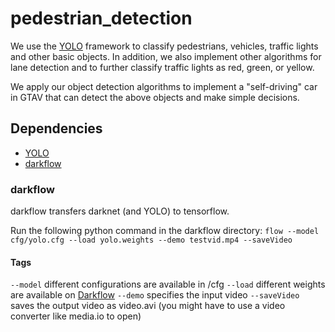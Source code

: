 # pedestrian_detection

We use the [YOLO](https://pjreddie.com/darknet/yolo/) framework to classify pedestrians, vehicles, traffic lights and other basic objects. In addition, we also implement other algorithms for lane detection and to further classify traffic lights as red, green, or yellow.

We apply our object detection algorithms to implement a "self-driving" car in GTAV that can detect the above objects and make simple decisions.

## Dependencies
* [YOLO](https://pjreddie.com/darknet/yolo/)
* [darkflow](https://github.com/thtrieu/darkflow)

### darkflow
darkflow transfers darknet (and YOLO) to tensorflow.

Run the following python command in the darkflow directory:
`flow --model cfg/yolo.cfg --load yolo.weights --demo testvid.mp4 --saveVideo`

#### Tags
`--model` different configurations are available in /cfg
`--load` different weights are available on [Darkflow](https://github.com/thtrieu/darkflow)
`--demo` specifies the input video
`--saveVideo` saves the output video as video.avi (you might have to use a video converter like media.io to open)
